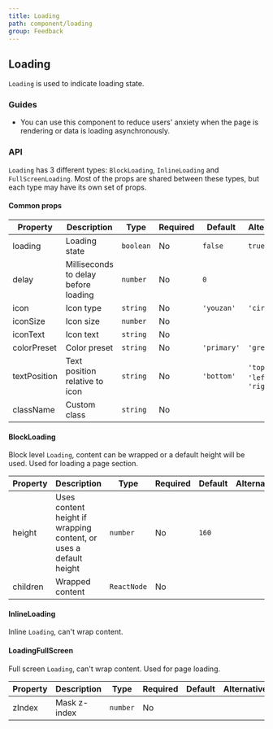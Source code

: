 ```yaml
---
title: Loading
path: component/loading
group: Feedback
---
```


## Loading

`Loading` is used to indicate loading state.

### Guides

- You can use this component to reduce users' anxiety when the page is rendering or data is loading asynchronously.

### API

`Loading` has 3 different types: `BlockLoading`, `InlineLoading` and `FullScreenLoading`. Most of the props are shared between these types, but each type may have its own set of props.

#### Common props

| Property     | Description                          | Type      | Required | Default     | Alternative                      |
| ------------ | ------------------------------------ | --------- | -------- | ----------- | -------------------------------- |
| loading      | Loading state                        | `boolean` | No       | `false`     | `true`                           |
| delay        | Milliseconds to delay before loading | `number`  | No       | `0`         |                                  |
| icon         | Icon type                            | `string`  | No       | `'youzan'`  | `'circle'`                       |
| iconSize     | Icon size                            | `number`  | No       |             |                                  |
| iconText     | Icon text                            | `string`  | No       |             |                                  |
| colorPreset  | Color preset                         | `string`  | No       | `'primary'` | `'grey'`                         |
| textPosition | Text position relative to icon       | `string`  | No       | `'bottom'`  | `'top'` \| `'left'` \| `'right'` |
| className    | Custom class                         | `string`  | No       |             |                                  |

#### BlockLoading

Block level `Loading`, content can be wrapped or a default height will be used. Used for loading a page section.

| Property | Description                                                       | Type        | Required | Default | Alternative |
| -------- | ----------------------------------------------------------------- | ----------- | -------- | ------- | ----------- |
| height   | Uses content height if wrapping content, or uses a default height | `number`    | No       | `160`   |             |
| children | Wrapped content                                                   | `ReactNode` | No       |         |             |

#### InlineLoading

Inline `Loading`, can't wrap content.

#### LoadingFullScreen

Full screen `Loading`, can't wrap content. Used for page loading.

| Property | Description  | Type     | Required | Default | Alternative |
| -------- | ------------ | -------- | -------- | ------- | ----------- |
| zIndex   | Mask z-index | `number` | No       |         |             |
